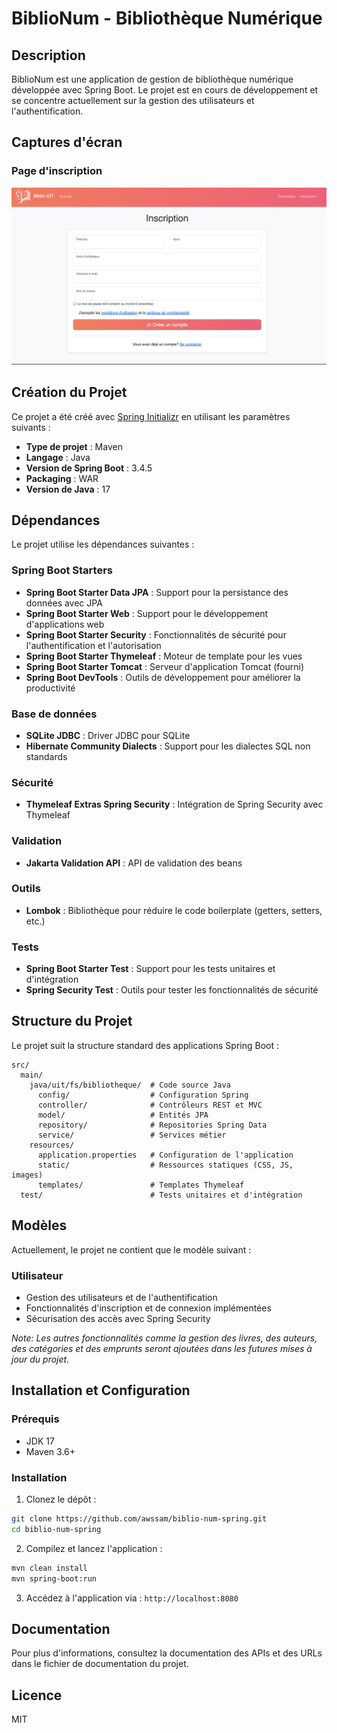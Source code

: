 # BiblioNum - Bibliothèque Numérique

## Description
BiblioNum est une application de gestion de bibliothèque numérique développée avec Spring Boot. Le projet est en cours de développement et se concentre actuellement sur la gestion des utilisateurs et l'authentification.

## Captures d'écran
### Page d'inscription
![Page d'inscription](docs/images/inscription.jpeg)


## Création du Projet
Ce projet a été créé avec [Spring Initializr](https://start.spring.io/) en utilisant les paramètres suivants :
- **Type de projet** : Maven
- **Langage** : Java
- **Version de Spring Boot** : 3.4.5
- **Packaging** : WAR
- **Version de Java** : 17

## Dépendances
Le projet utilise les dépendances suivantes :

### Spring Boot Starters
- **Spring Boot Starter Data JPA** : Support pour la persistance des données avec JPA
- **Spring Boot Starter Web** : Support pour le développement d'applications web
- **Spring Boot Starter Security** : Fonctionnalités de sécurité pour l'authentification et l'autorisation
- **Spring Boot Starter Thymeleaf** : Moteur de template pour les vues
- **Spring Boot Starter Tomcat** : Serveur d'application Tomcat (fourni)
- **Spring Boot DevTools** : Outils de développement pour améliorer la productivité

### Base de données
- **SQLite JDBC** : Driver JDBC pour SQLite
- **Hibernate Community Dialects** : Support pour les dialectes SQL non standards

### Sécurité
- **Thymeleaf Extras Spring Security** : Intégration de Spring Security avec Thymeleaf

### Validation
- **Jakarta Validation API** : API de validation des beans

### Outils
- **Lombok** : Bibliothèque pour réduire le code boilerplate (getters, setters, etc.)

### Tests
- **Spring Boot Starter Test** : Support pour les tests unitaires et d'intégration
- **Spring Security Test** : Outils pour tester les fonctionnalités de sécurité

## Structure du Projet
Le projet suit la structure standard des applications Spring Boot :
```
src/
  main/
    java/uit/fs/bibliotheque/  # Code source Java
      config/                  # Configuration Spring
      controller/              # Contrôleurs REST et MVC
      model/                   # Entités JPA
      repository/              # Repositories Spring Data
      service/                 # Services métier
    resources/
      application.properties   # Configuration de l'application
      static/                  # Ressources statiques (CSS, JS, images)
      templates/               # Templates Thymeleaf
  test/                        # Tests unitaires et d'intégration
```

## Modèles
Actuellement, le projet ne contient que le modèle suivant :

### Utilisateur
- Gestion des utilisateurs et de l'authentification
- Fonctionnalités d'inscription et de connexion implémentées
- Sécurisation des accès avec Spring Security

*Note: Les autres fonctionnalités comme la gestion des livres, des auteurs, des catégories et des emprunts seront ajoutées dans les futures mises à jour du projet.*

## Installation et Configuration

### Prérequis
- JDK 17
- Maven 3.6+

### Installation
1. Clonez le dépôt :
```bash
git clone https://github.com/awssam/biblio-num-spring.git
cd biblio-num-spring
```

2. Compilez et lancez l'application :
```bash
mvn clean install
mvn spring-boot:run
```

3. Accédez à l'application via : `http://localhost:8080`

## Documentation
Pour plus d'informations, consultez la documentation des APIs et des URLs dans le fichier de documentation du projet.


## Licence
MIT
